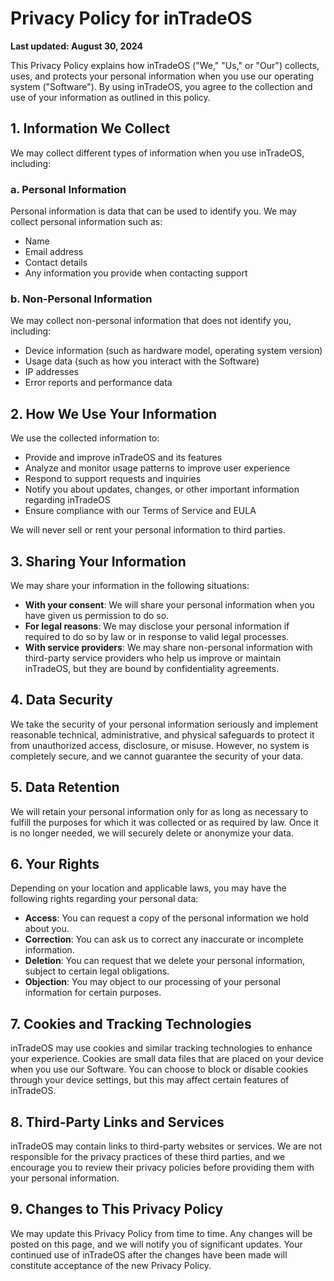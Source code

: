 # Privacy Policy for inTradeOS

**Last updated: August 30, 2024**

This Privacy Policy explains how inTradeOS ("We," "Us," or "Our") collects, uses, and protects your personal information when you use our operating system ("Software"). By using inTradeOS, you agree to the collection and use of your information as outlined in this policy.

## 1. Information We Collect
We may collect different types of information when you use inTradeOS, including:

### a. Personal Information
Personal information is data that can be used to identify you. We may collect personal information such as:
- Name
- Email address
- Contact details
- Any information you provide when contacting support

### b. Non-Personal Information
We may collect non-personal information that does not identify you, including:
- Device information (such as hardware model, operating system version)
- Usage data (such as how you interact with the Software)
- IP addresses
- Error reports and performance data

## 2. How We Use Your Information
We use the collected information to:
- Provide and improve inTradeOS and its features
- Analyze and monitor usage patterns to improve user experience
- Respond to support requests and inquiries
- Notify you about updates, changes, or other important information regarding inTradeOS
- Ensure compliance with our Terms of Service and EULA

We will never sell or rent your personal information to third parties.

## 3. Sharing Your Information
We may share your information in the following situations:
- **With your consent**: We will share your personal information when you have given us permission to do so.
- **For legal reasons**: We may disclose your personal information if required to do so by law or in response to valid legal processes.
- **With service providers**: We may share non-personal information with third-party service providers who help us improve or maintain inTradeOS, but they are bound by confidentiality agreements.

## 4. Data Security
We take the security of your personal information seriously and implement reasonable technical, administrative, and physical safeguards to protect it from unauthorized access, disclosure, or misuse. However, no system is completely secure, and we cannot guarantee the security of your data.

## 5. Data Retention
We will retain your personal information only for as long as necessary to fulfill the purposes for which it was collected or as required by law. Once it is no longer needed, we will securely delete or anonymize your data.

## 6. Your Rights
Depending on your location and applicable laws, you may have the following rights regarding your personal data:
- **Access**: You can request a copy of the personal information we hold about you.
- **Correction**: You can ask us to correct any inaccurate or incomplete information.
- **Deletion**: You can request that we delete your personal information, subject to certain legal obligations.
- **Objection**: You may object to our processing of your personal information for certain purposes.

## 7. Cookies and Tracking Technologies
inTradeOS may use cookies and similar tracking technologies to enhance your experience. Cookies are small data files that are placed on your device when you use our Software. You can choose to block or disable cookies through your device settings, but this may affect certain features of inTradeOS.

## 8. Third-Party Links and Services
inTradeOS may contain links to third-party websites or services. We are not responsible for the privacy practices of these third parties, and we encourage you to review their privacy policies before providing them with your personal information.

## 9. Changes to This Privacy Policy
We may update this Privacy Policy from time to time. Any changes will be posted on this page, and we will notify you of significant updates. Your continued use of inTradeOS after the changes have been made will constitute acceptance of the new Privacy Policy.


